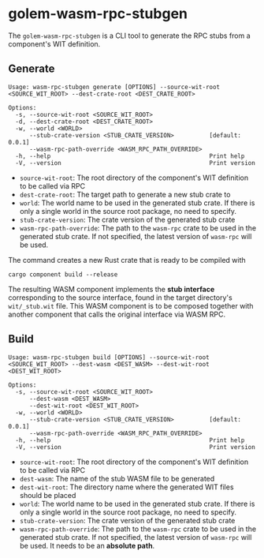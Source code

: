 # golem-wasm-rpc-stubgen

The `golem-wasm-rpc-stubgen` is a CLI tool to generate the RPC stubs from a component's WIT definition.

## Generate
```shell
Usage: wasm-rpc-stubgen generate [OPTIONS] --source-wit-root <SOURCE_WIT_ROOT> --dest-crate-root <DEST_CRATE_ROOT>

Options:
  -s, --source-wit-root <SOURCE_WIT_ROOT>                
  -d, --dest-crate-root <DEST_CRATE_ROOT>                
  -w, --world <WORLD>                                    
      --stub-crate-version <STUB_CRATE_VERSION>          [default: 0.0.1]
      --wasm-rpc-path-override <WASM_RPC_PATH_OVERRIDE>  
  -h, --help                                             Print help
  -V, --version                                          Print version
```

- `source-wit-root`: The root directory of the component's WIT definition to be called via RPC
- `dest-crate-root`: The target path to generate a new stub crate to
- `world`: The world name to be used in the generated stub crate. If there is only a single world in the source root
  package, no need to specify.
- `stub-crate-version`: The crate version of the generated stub crate
- `wasm-rpc-path-override`: The path to the `wasm-rpc` crate to be used in the generated stub crate. If not specified,
  the latest version of `wasm-rpc` will be used.

The command creates a new Rust crate that is ready to be compiled with

```shell
cargo component build --release
```

The resulting WASM component implements the **stub interface** corresponding to the source interface, found in the
target directory's
`wit/_stub.wit` file. This WASM component is to be composed together with another component that calls the original
interface via WASM RPC.

## Build
```
Usage: wasm-rpc-stubgen build [OPTIONS] --source-wit-root <SOURCE_WIT_ROOT> --dest-wasm <DEST_WASM> --dest-wit-root <DEST_WIT_ROOT>

Options:
  -s, --source-wit-root <SOURCE_WIT_ROOT>                
      --dest-wasm <DEST_WASM>                            
      --dest-wit-root <DEST_WIT_ROOT>                    
  -w, --world <WORLD>                                    
      --stub-crate-version <STUB_CRATE_VERSION>          [default: 0.0.1]
      --wasm-rpc-path-override <WASM_RPC_PATH_OVERRIDE>  
  -h, --help                                             Print help
  -V, --version                                          Print version
```

- `source-wit-root`: The root directory of the component's WIT definition to be called via RPC
- `dest-wasm`: The name of the stub WASM file to be generated 
- `dest-wit-root`: The directory name where the generated WIT files should be placed
- `world`: The world name to be used in the generated stub crate. If there is only a single world in the source root
  package, no need to specify.
- `stub-crate-version`: The crate version of the generated stub crate
- `wasm-rpc-path-override`: The path to the `wasm-rpc` crate to be used in the generated stub crate. If not specified,
  the latest version of `wasm-rpc` will be used. It needs to be an **absolute path**.


